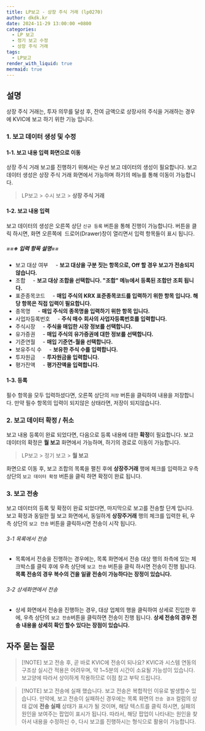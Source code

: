 ```yaml
---
title: LP보고 - 상장 주식 거래 (lp0270)
author: dkdk.kr
date: 2024-11-29 13:00:00 +0800
categories:
  - LP 보고
  - 정기 보고 수정
  - 상장 주식 거래
tags:
  - LP보고
render_with_liquid: true
mermaid: true
---
```

## 설명
상장 주식 거래는,
투자 의무를 달성 후, 잔여 금액으로 상장사의 주식을 거래하는 경우에 KVIC에 보고 하기 위한 기능 입니다.
### 1. 보고 데이터 생성 및 수정
#### 1-1. 보고 내용 입력 화면으로 이동
상장 주식 거래 보고를 진행하기 위해서는 우선 보고 데이터의 생성이 필요합니다.
보고 데이터 생성은 상장 주식 거래 화면에서 가능하며 하기의 메뉴를 통해 이동이 가능합니다.

> LP보고 > 수시 보고 > **상장 주식 거래**
#### 1-2. 보고 내용 입력
보고 데이터의 생성은 오른쪽 상단 `신규 등록` 버튼을 통해 진행이 가능합니다.
버튼을 클릭 하시면, 화면 오른쪽에  드로어(Drawer)창이 열리면서 입력 항목들이 표시 됩니다.
##### ==※ 입력 항목 설명==
- 보고 대상 여부
    - **보고 대상을 구분 짓는 항목으로, Off 할 경우 보고가 전송되지 않습니다.**
- 조합
    - **보고 대상 조합을 선택합니다. "조합" 메뉴에서 등록된 조합만 조회 됩니다.**
- 표준종목코드
    - **매입 주식의 KRX 표준종목코드를 입력하기 위한 항목 입니다. 해당 항목은 직접 입력이 필요합니다.**
- 종목명
    - **매입 주식의 종목명을 입력하기 위한 항목 입니다.**
- 사업자등록번호
    - **주식 매수 회사의 사업자등록번호를 입력합니다.**
- 주식시장
    - **주식을 매입한 시장 정보를 선택합니다.**
- 유가증권
    - **매입 주식의 유가증권에 대한 정보를 선택합니다.**
- 기준연월
    - **매입 기준연-월을 선택합니다.**
- 보유주식 수
    - **보유한 주식 수를 입력합니다.**
- 투자원금
    - **투자원금을 입력합니다.**
- 평가잔액
    - **평가잔액을 입력합니다.**

#### 1-3. 등록
필수 항목을 모두 입력하셨다면, 오른쪽 상단의 `저장` 버튼을 클릭하여 내용을 저장합니다.
만약 필수 항목의 입력이 되지않은 상태라면, 저장이 되지않습니다.


### 2. 보고 데이터 확정 / 취소 
보고 내용 등록이 완료 되었다면, 다음으로 등록 내용에 대한 **확정**이 필요합니다.
보고 데이터의 확정은 **월 보고** 화면에서 가능하며, 하기의 경로로 이동이 가능합니다.

> LP보고 > 정기 보고 > **월 보고**

화면으로 이동 후, 보고 조합의 목록을 펼친 후에 **상장주거래** 행에 체크를 입력하고
우측 상단의 `보고 데이터 확정` 버튼을 클릭 하면 확정이 완료 됩니다.

### 3. 보고 전송 
보고 데이터의 등록 및 확정이 완료 되었다면, 마지막으로 보고를 전송할 단계 입니다.
보고 확정과 동일한 월 보고 화면에서, 동일하게 **상장주거래** 행의 체크를 입력한 뒤, 우측 상단의 
`보고 전송` 버튼을 클릭하시면 전송이 시작 됩니다.
###### 3-1 목록에서 전송
- 목록에서 전송을 진행하는 경우에는, 목록 화면에서 전송 대상 행의 좌측에 있는 체크박스를 클릭 후에 우측 상단에 `보고 전송` 버튼을 클릭 하시면 전송이 진행 됩니다. **목록 전송의 경우 복수의 건을 일괄 전송이 가능하다는 장정이 있습니다.** 
###### 3-2 상세화면에서 전송
- 상세 화면에서 전송을 진행하는 경우, 대상 업체의 행을 클릭하여 상세로 진입한 후에, 우측 상단의 `보고 전송`버튼을 클릭하면 전송이 진행 됩니다. **상세 전송의 경우 전송 내용을 상세히 확인 할수 있다는 장점이 있습니다.**

## 자주 묻는 질문 

>[!NOTE] 보고 전송 후, 곧 바로 KVIC에 전송이 되나요?
>KVIC과 시스템 연동의 구조상 실시간 적용은 어려우며, 약 1~5분의 시간이 소요될 가능성이 있습니다. 보고양에 따라서 상이하게 작용하므로 이점 참고 부탁 드립니다.

>[!NOTE] 보고 전송에 실패 했습니다.
>보고 전송은 복합적인 이유로 발생할수 있습니다. 만약에, 보고 전송이 실패하신 경우에는 목록 화면의 `전송 결과` 컬럼의 상태 값에 **전송 실패** 상태가 표시가 될 것이며, 해당 텍스트를 클릭 하시면, 실패의 원인을 보여주는 팝업이 표시가 됩니다. 따라서, 해당 팝업이 나타내는 원인을 찾아서 내용을 수정하신 수, 다시 보고를 진행하시는 형식으로 활용이 가능합니다.